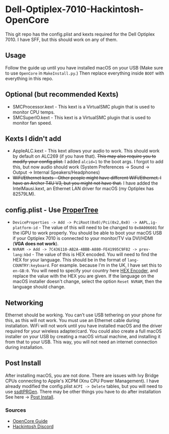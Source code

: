# Dell-Optiplex-7010-Hackintosh-OpenCore

This git repo has the config.plist and kexts required for the Dell Optiplex 7010. I have SFF, but this should work on any of them.

## Usage

Follow the guide up until you have installed macOS on your USB (Make sure to use `OpenCore` in `MakeInstall.py`.) Then replace everything inside `BOOT` with everything in this repo.

## Optional (but recommended Kexts)

- SMCProcessor.kext - This kext is a VirtualSMC plugin that is used to monitor CPU temps.
- SMCSuperIO.kext - This kext is a VirtualSMC plugin that is used to monitor fan speed.

## Kexts I didn't add

- AppleALC.kext - This kext allows your audio to work. This should work by default on ALC269 (if you have that). ~~This may also require you to modify your config.plist.~~ I added `alcid=1` to the boot args. I forgot to add this, but now audio should work (System Preferences -> Sound -> Output -> Internal Speakers/Headphones)
- ~~WiFi/Ethernet kexts - Other people might have different WiFi/Ethernet. I have an Archer T4U V3, but you might not have that.~~ I have added the IntelMausi.kext, an Ethernet LAN driver for macOS (my Optiplex has 82579LM).

## config.plist - Use [ProperTree](https://github.com/corpnewt/ProperTree)

- `DeviceProperties -> Add -> PciRoot(0x0)/Pci(0x2,0x0) -> AAPL,ig-platform-id` - The value of this will need to be changed to `0x0A006601` for the iGPU to work properly. You should be able to boot your macOS USB if your Optiplex 7010 is connected to your monitor/TV via DVI/HDMI (**VGA does not work**).
- `NVRAM -> Add -> 7C436110-AB2A-4BBB-A880-FE41995C9F82 -> prev-lang:kbd` - The value of this is HEX encoded. You will need to find the HEX for your language. This should be in the format of `lang-COUNTRY:keyboard`. For example. because I'm in the UK, I have set this to `en-GB:0`. You will need to specify your country here [HEX Encoder](https://www.convertstring.com/EncodeDecode/HexEncode), and replace the value with the HEX you are given. If the language on the macOS installer doesn't change, select the option `Reset NVRAM`, then the language should change.

## Networking
Ethernet should be working. You can’t use USB tethering on your phone for this, as this will not work. You must use an Ethernet cable during installation. WiFi will not work until you have installed macOS and the driver required for your wireless adapter/card. You could also create a full macOS installer on your USB by creating a macOS virtual machine, and installing it from that to your USB. This way, you will not need an internet connection during installation.

## Post Install
After installing macOS, you are not done. There are issues with Ivy Bridge CPUs connecting to Apple's XCPM (Xnu CPU Power Management). I have already modified the config.plist `ACPI -> Delete` tables, but you will need to use [ssdtPRGen](https://github.com/Piker-Alpha/ssdtPRGen.sh). There may be other things you have to do after installation See here -> [Post Install](https://dortania.github.io/OpenCore-Desktop-Guide/post-install/).

### Sources

- [OpenCore Guide](https://dortania.github.io/OpenCore-Desktop-Guide/)
- [Hackintosh Discord](https://discord.com/invite/8aKs69x)
